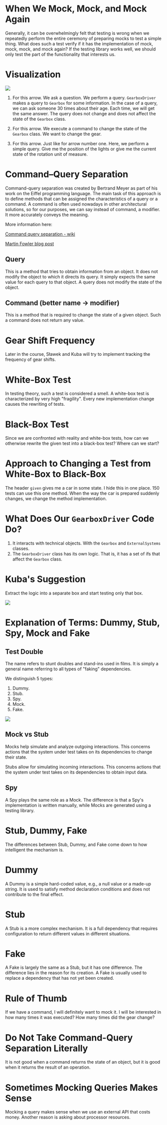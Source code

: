 # When We Mock, Mock, and Mock Again

Generally, it can be overwhelmingly felt that testing is wrong when we repeatedly perform the entire ceremony of preparing mocks to test a simple thing. What does such a test verify if it has the implementation of mock, mock, mock, and mock again? If the testing library works well, we should only test the part of the functionality that interests us.

# Visualization

![](./screen-1.png)

1. For this arrow. We ask a question. We perform a query. `GearboxDriver` makes a query to `Gearbox` for some information.
In the case of a query, we can ask someone 30 times about their age. Each time, we will get the same answer. The query does not change and does not affect the state of the `Gearbox` class.

2. For this arrow. We execute a command to change the state of the `Gearbox` class. We want to change the gear.

3. For this arrow. Just like for arrow number one. Here, we perform a simple query. Give me the position of the lights or give me the current state of the rotation unit of measure.

# Command–Query Separation

Command-query separation was created by Bertrand Meyer as part of his work on the Eiffel programming language. The main task of this approach is to define methods that can be assigned the characteristics of a query or a command. A command is often used nowadays in other architectural solutions, so for our purposes, we can say instead of command, a modifier. It more accurately conveys the meaning.

More information here:

[Command query separation - wiki](https://en.wikipedia.org/wiki/Command%E2%80%93query_separation)

[Martin Fowler blog post](https://martinfowler.com/bliki/CommandQuerySeparation.html)

## Query

This is a method that tries to obtain information from an object. It does not modify the object to which it directs its query. It simply expects the same value for each query to that object. A query does not modify the state of the object.

## Command (better name -> modifier)

This is a method that is required to change the state of a given object. Such a command does not return any value.

# Gear Shift Frequency

Later in the course, Sławek and Kuba will try to implement tracking the frequency of gear shifts.

# White-Box Test

In testing theory, such a test is considered a smell. A white-box test is characterized by very high "fragility". Every new implementation change causes the rewriting of tests.

# Black-Box Test

Since we are confronted with reality and white-box tests, how can we otherwise rewrite the given test into a black-box test? Where can we start?

# Approach to Changing a Test from White-Box to Black-Box

The header `given` gives me a car in some state. I hide this in one place. 150 tests can use this one method. When the way the car is prepared suddenly changes, we change the method implementation.

# What Does Our `GearboxDriver` Code Do?

1. It interacts with technical objects. With the `Gearbox` and `ExternalSystems` classes.
2. The `GearboxDriver` class has its own logic. That is, it has a set of ifs that affect the `Gearbox` class.

# Kuba's Suggestion

Extract the logic into a separate box and start testing only that box.

![](./screen-2.png)

# Explanation of Terms: Dummy, Stub, Spy, Mock and Fake

## Test Double

The name refers to stunt doubles and stand-ins used in films. It is simply a general name referring to all types of "faking" dependencies.

We distinguish 5 types:

1. Dummy.
2. Stub.
3. Spy.
4. Mock.
5. Fake.

![](./screen-3.png)

## Mock vs Stub

Mocks help simulate and analyze outgoing interactions. This concerns actions that the system under test takes on its dependencies to change their state.

Stubs allow for simulating incoming interactions. This concerns actions that the system under test takes on its dependencies to obtain input data.

## Spy

A Spy plays the same role as a Mock. The difference is that a Spy's implementation is written manually, while Mocks are generated using a testing library.

# Stub, Dummy, Fake

The differences between Stub, Dummy, and Fake come down to how intelligent the mechanism is.

# Dummy

A Dummy is a simple hard-coded value, e.g., a null value or a made-up string. It is used to satisfy method declaration conditions and does not contribute to the final effect.

# Stub

A Stub is a more complex mechanism. It is a full dependency that requires configuration to return different values in different situations.

# Fake

A Fake is largely the same as a Stub, but it has one difference. The difference lies in the reason for its creation. A Fake is usually used to replace a dependency that has not yet been created.

# Rule of Thumb

If we have a command, I will definitely want to mock it. I will be interested in how many times it was executed? How many times did the gear change?

# Do Not Take Command-Query Separation Literally

It is not good when a command returns the state of an object, but it is good when it returns the result of an operation.

# Sometimes Mocking Queries Makes Sense

Mocking a query makes sense when we use an external API that costs money. Another reason is asking about processor resources.